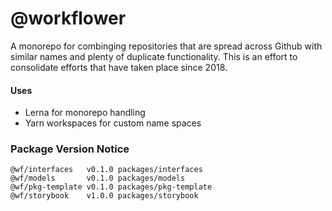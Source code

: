 
# @workflower

A monorepo for combinging repositories that are spread across Github with similar names and
plenty of duplicate functionality. This is an effort to  consolidate efforts that have taken
place since 2018.

#### Uses

- Lerna for monorepo handling
- Yarn workspaces for custom name spaces

### Package Version Notice

```
@wf/interfaces   v0.1.0 packages/interfaces
@wf/models       v0.1.0 packages/models
@wf/pkg-template v0.1.0 packages/pkg-template
@wf/storybook    v1.0.0 packages/storybook
```


